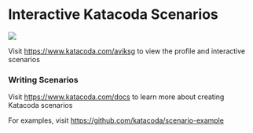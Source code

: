 # Interactive Katacoda Scenarios

[![](http://shields.katacoda.com/katacoda/aviksg/count.svg)](https://www.katacoda.com/aviksg "Get your profile on Katacoda.com")

Visit https://www.katacoda.com/aviksg to view the profile and interactive scenarios

### Writing Scenarios
Visit https://www.katacoda.com/docs to learn more about creating Katacoda scenarios

For examples, visit https://github.com/katacoda/scenario-example
